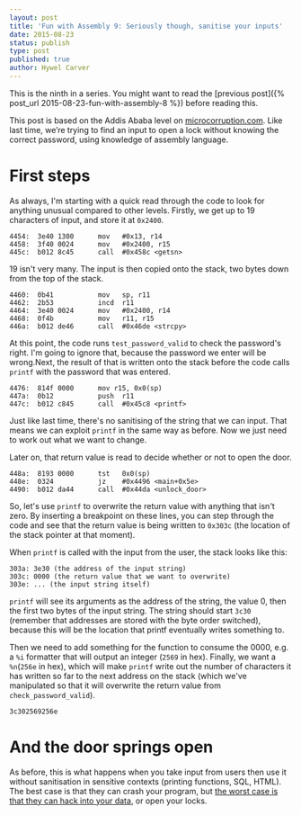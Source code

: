```yaml
---
layout: post
title: 'Fun with Assembly 9: Seriously though, sanitise your inputs'
date: 2015-08-23
status: publish
type: post
published: true
author: Hywel Carver
---
```

This is the ninth in a series. You might want to read the [previous post]({% post_url 2015-08-23-fun-with-assembly-8 %}) before reading this.

This post is based on the Addis Ababa level on [microcorruption.com](http://microcorruption.com). Like last time, we’re trying to find an input to open a lock without knowing the correct password, using knowledge of assembly language.

# First steps

As always, I'm starting with a quick read through the code to look for anything unusual compared to other levels. Firstly, we get up to 19 characters of input, and store it at `0x2400`.

    4454:  3e40 1300      mov   #0x13, r14
    4458:  3f40 0024      mov   #0x2400, r15
    445c:  b012 8c45      call  #0x458c <getsn>

19 isn't very many. The input is then copied onto the stack, two bytes down from the top of the stack.

    4460:  0b41           mov   sp, r11
    4462:  2b53           incd  r11
    4464:  3e40 0024      mov   #0x2400, r14
    4468:  0f4b           mov   r11, r15
    446a:  b012 de46      call  #0x46de <strcpy>

At this point, the code runs `test_password_valid` to check the password's right. I'm going to ignore that, because the password we enter will be wrong.Next, the result of that is written onto the stack before the code calls `printf` with the password that was entered. 

    4476:  814f 0000      mov r15, 0x0(sp)
    447a:  0b12           push  r11
    447c:  b012 c845      call  #0x45c8 <printf>

Just like last time, there's no sanitising of the string that we can input. That means we can exploit `printf` in the same way as before. Now we just need to work out what we want to change. 

Later on, that return value is read to decide whether or not to open the door.

    448a:  8193 0000      tst   0x0(sp)
    448e:  0324           jz    #0x4496 <main+0x5e>
    4490:  b012 da44      call  #0x44da <unlock_door>

So, let's use `printf` to overwrite the return value with anything that isn't zero. By inserting a breakpoint on these lines, you can step through the code and see that the return value is being written to `0x303c` (the location of the stack pointer at that moment).

When `printf` is called with the input from the user, the stack looks like this: 

    303a: 3e30 (the address of the input string)
    303c: 0000 (the return value that we want to overwrite)
    303e: ... (the input string itself)

`printf` will see its arguments as the address of the string, the value 0, then the first two bytes of the input string. The string should start `3c30` (remember that addresses are stored with the byte order switched), because this will be the location that printf eventually writes something to. 

Then we need to add something for the function to consume the 0000, e.g. a `%i` formatter that will output an integer (`2569` in hex). Finally, we want a `%n`(`256e` in hex), which will make `printf` write out the number of characters it has written so far to the next address on the stack (which we've manipulated so that it will overwrite the return value from `check_password_valid`).

`3c302569256e`

# And the door springs open

As before, this is what happens when you take input from users then use it without sanitisation in sensitive contexts (printing functions, SQL, HTML). The best case is that they can crash your program, but [the worst case is that they can hack into your data](https://xkcd.com/327/), or open your locks.